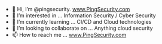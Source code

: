 - 👋 Hi, I’m @pingsecurity.  www.PingSecurity.com
- 👀 I’m interested in ...  Information Security / Cyber Security
- 🌱 I’m currently learning ...  CI/CD and Cloud technologies
- 💞️ I’m looking to collaborate on ...  Anything cloud security
- 📫 How to reach me ...   www.PingSecurity.com

<!---
pingsecurity/pingsecurity is a ✨ special ✨ repository because its `README.md` (this file) appears on your GitHub profile.
You can click the Preview link to take a look at your changes.
--->
